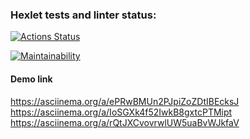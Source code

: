 ### Hexlet tests and linter status:
[![Actions Status](https://github.com/GromoZeus/frontend-project-44/actions/workflows/hexlet-check.yml/badge.svg)](https://github.com/GromoZeus/frontend-project-44/actions)

[![Maintainability](https://api.codeclimate.com/v1/badges/e8eafaf6c4e5b9e3c168/maintainability)](https://codeclimate.com/github/GromoZeus/frontend-project-44/maintainability)


#### Demo link
https://asciinema.org/a/ePRwBMUn2PJpiZoZDtIBEcksJ
https://asciinema.org/a/IoSGXk4f52IwkB8gxtcPTMipt
https://asciinema.org/a/rQtJXCvovrwlUW5uaBvWJkfaV
